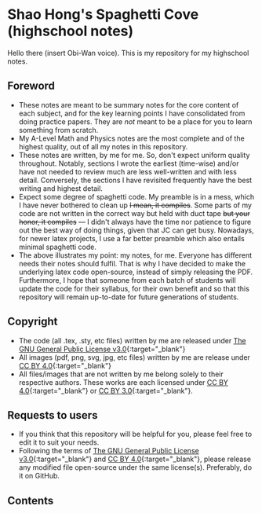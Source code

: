 # Shao Hong's Spaghetti Cove (highschool notes)

Hello there (insert Obi-Wan voice). This is my repository for my highschool notes.

## Foreword
- These notes are meant to be summary notes for the core content of each subject, and for the key learning points I have consolidated from doing practice papers. They are *not* meant to be a place for you to learn something from scratch.
- My A-Level Math and Physics notes are the most complete and of the highest quality, out of all my notes in this repository.
- These notes are written, by me for me. So, don't expect uniform quality throughout. Notably, sections I wrote the earliest (time-wise) and/or have not needed to review much are less well-written and with less detail. Conversely, the sections I have revisited frequently have the best writing and highest detail.
- Expect some degree of spaghetti code. My preamble is in a mess, which I have never bothered to clean up ~~I mean, it compiles~~. Some parts of my code are not written in the correct way but held with duct tape ~~but your honor, it compiles~~ — I didn't always have the time nor patience to figure out the best way of doing things, given that JC can get busy. Nowadays, for newer latex projects, I use a far better preamble which also entails minimal spaghetti code.
- The above illustrates my point: my notes, for me. Everyone has different needs their notes should fulfil. That is why I have decided to make the underlying latex code open-source, instead of simply releasing the PDF. Furthermore, I hope that someone from each batch of students will update the code for their syllabus, for their own benefit and so that this repository will remain up-to-date for future generations of students.

## Copyright
- The code (all .tex, .sty, etc files) written by me are released under [The GNU General Public License v3.0](https://www.gnu.org/licenses/gpl-3.0.en.html){:target="_blank"}
- All images (pdf, png, svg, jpg, etc files) written by me are release under [CC BY 4.0](https://creativecommons.org/licenses/by/4.0/){:target="_blank"}
- All files/images that are not written by me belong solely to their respective authors. These works are each licensed under [CC BY 4.0](https://creativecommons.org/licenses/by/4.0/){:target="_blank"} or [CC BY 3.0](https://creativecommons.org/licenses/by/3.0/){:target="_blank"}.

## Requests to users
- If you think that this repository will be helpful for you, please feel free to edit it to suit your needs.
- Following the terms of [The GNU General Public License v3.0](https://www.gnu.org/licenses/gpl-3.0.en.html){:target="_blank"} and [CC BY 4.0](https://creativecommons.org/licenses/by/4.0/){:target="_blank"}, please release any modified file open-source under the same license(s). Preferably, do it on GitHub.

## Contents
